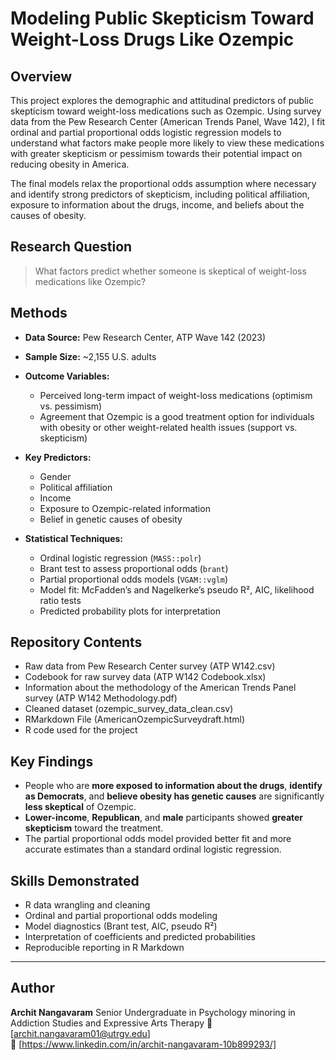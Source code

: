 # Modeling Public Skepticism Toward Weight-Loss Drugs Like Ozempic

## Overview

This project explores the demographic and attitudinal predictors of public skepticism toward weight-loss medications such as Ozempic. Using survey data from the Pew Research Center (American Trends Panel, Wave 142), I fit ordinal and partial proportional odds logistic regression models to understand what factors make people more likely to view these medications with greater skepticism or pessimism towards their potential impact on reducing obesity in America.

The final models relax the proportional odds assumption where necessary and identify strong predictors of skepticism, including political affiliation, exposure to information about the drugs, income, and beliefs about the causes of obesity.

##  Research Question

> What factors predict whether someone is skeptical of weight-loss medications like Ozempic?

## Methods

- **Data Source:** Pew Research Center, ATP Wave 142 (2023)
- **Sample Size:** ~2,155 U.S. adults
- **Outcome Variables:**  
  - Perceived long-term impact of weight-loss medications (optimism vs. pessimism)  
  - Agreement that Ozempic is a good treatment option for individuals with obesity or other weight-related health issues (support vs. skepticism)

- **Key Predictors:**  
  - Gender  
  - Political affiliation  
  - Income  
  - Exposure to Ozempic-related information 
  - Belief in genetic causes of obesity  

- **Statistical Techniques:**  
  - Ordinal logistic regression (`MASS::polr`)  
  - Brant test to assess proportional odds (`brant`)  
  - Partial proportional odds models (`VGAM::vglm`)  
  - Model fit: McFadden’s and Nagelkerke’s pseudo R², AIC, likelihood ratio tests  
  - Predicted probability plots for interpretation

## Repository Contents
  - Raw data from Pew Research Center survey (ATP W142.csv)
  - Codebook for raw survey data (ATP W142 Codebook.xlsx)
  - Information about the methodology of the American Trends Panel survey (ATP W142 Methodology.pdf)
  - Cleaned dataset (ozempic_survey_data_clean.csv)
  - RMarkdown File (AmericanOzempicSurveydraft.html)
  - R code used for the project

## Key Findings

- People who are **more exposed to information about the drugs**, **identify as Democrats**, and **believe obesity has genetic causes** are significantly **less skeptical** of Ozempic.
- **Lower-income**, **Republican**, and **male** participants showed **greater skepticism** toward the treatment.
- The partial proportional odds model provided better fit and more accurate estimates than a standard ordinal logistic regression.


## Skills Demonstrated

- R data wrangling and cleaning
- Ordinal and partial proportional odds modeling
- Model diagnostics (Brant test, AIC, pseudo R²)
- Interpretation of coefficients and predicted probabilities
- Reproducible reporting in R Markdown


---

## Author

**Archit Nangavaram**
Senior Undergraduate in Psychology minoring in Addiction Studies and Expressive Arts Therapy 
📧 [archit.nangavaram01@utrgv.edu]  
🔗 [https://www.linkedin.com/in/archit-nangavaram-10b899293/]
